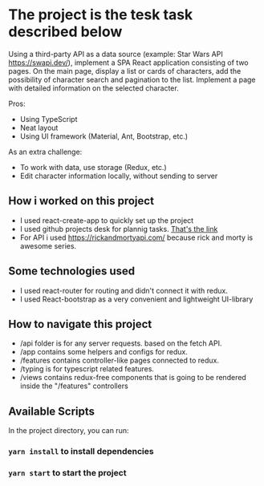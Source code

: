 # The project is the tesk task described below

Using a third-party API as a data source (example: Star Wars API https://swapi.dev/), implement a SPA React application consisting of two pages.
On the main page, display a list or cards of characters, add the possibility of character search and pagination to the list.
Implement a page with detailed information on the selected character.

Pros:
+ Using TypeScript
+ Neat layout
+ Using UI framework (Material, Ant, Bootstrap, etc.)

As an extra challenge:
+ To work with data, use storage (Redux, etc.)
+ Edit character information locally, without sending to server

## How i worked on this project

+ I used react-create-app to quickly set up the project
+ I used github projects desk for plannig tasks. [That's the link](https://github.com/users/IntensNow/projects/2/views/1)
+ For API i used https://rickandmortyapi.com/ because rick and morty is awesome series.

## Some technologies used

+ I used react-router for routing and didn't connect it with redux. 
+ I used React-bootstrap as a very convenient and lightweight UI-library

## How to navigate this project
+ /api folder is for any server requests. based on the fetch API.
+ /app contains some helpers and configs for redux.
+ /features contains controller-like pages connected to redux.
+ /typing is for typescript related features.
+ /views contains redux-free components that is going to be rendered inside the "/features" controllers

## Available Scripts

In the project directory, you can run:

### `yarn install` to install dependencies

### `yarn start` to start the project